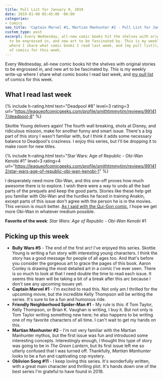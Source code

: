 ```yaml
---
title: Pull List for January 9, 2019
date: 2019-01-08 05:45:00 -06:00
categories:
- Comics
seo_title: 'Captain Marvel #1, Martian Manhunter #2 - Pull List for January 9, 2019'
custom_type: post
excerpt: Every Wednesday, all-new comic books hit the shelves with original stories
  to be engrossed in, and new art to be fascinated by. This is my weekly write-up
  where I share what comic books I read last week, and [my pull list](/topics/#pull-list)
  of comics for this week.
---
```


Every Wednesday, all-new comic books hit the shelves with original stories to be engrossed in, and new art to be fascinated by. This is my weekly write-up where I share what comic books I read last week, and [my pull list](/topics/#pull-list) of comics for this week.

## What I read last week

{% include h-rating.html text="Deadpool #8" level=3 rating=3 url="https://leagueofcomicgeeks.com/profile/smithtimmytim/reviews/991417/deadpool-8" %}

Skottie Young delivers again! The fourth wall breaking, shots at Disney, and ridiculous mission, make for another funny and smart issue. There's a big part of this story I wasn't familiar with, but I think it adds some necessary balance to Deadpool's craziness. I enjoy this series, but I'll be dropping it to make room for new titles.

{% include h-rating.html text="Star Wars: Age of Republic - Obi-Wan Kenobi #1" level=3 rating=4 url="https://leagueofcomicgeeks.com/profile/smithtimmytim/reviews/991412/star-wars-age-of-republic-obi-wan-kenobi-1" %}

I desperately need more Obi-Wan, and this one-off proves how much awesome there is to explore. I wish there were a way to undo all the bad parts of the prequels and keep the good parts. Stories like these help get you familiar with Obi-Wan and the hurdles he faced in training Anakin, except parts of this issue don't agree with the person he is in the movies. This version is _much_ better. [As I said with the Qui-Gon comic](/2018/12/pull-list-for-december-12-2018/), I hope we get more Obi-Wan in whatever medium possible.

**Favorite of the week**: _Star Wars: Age of Republic - Obi-Wan Kenobi_ #1

## Picking up this week

- **Bully Wars #5** - The end of the first arc! I've enjoyed this series. Skottie Young is writing a fun story with interesting young characters. I think the story has a good message for people of all ages too. And that's before you consider the gorgeous art to grace the pages of this book. Aaron Conley is drawing the most detailed art in a comic I've ever seen. There is so much to look at that I need double the time to read each issue. It seems this team will be taking a bit of a break after this arc because I don't see any upcoming issues yet.
- **Captain Marvel #1** - I'm excited to read this. Not only am I thrilled for the upcoming movie, but the incredible Kelly Thompson will be writing the series. It's sure to be a fun and humorous ride.
- **Friendly Neighborhood Spider-Man #1** - My rule is this: if Tom Taylor, Kelly Thompson, or Brian K. Vaughan is writing, I buy it. But not only is Tom Taylor writing something new here; he also happens to be writing one of my favorite characters of all time. I can't wait to get my hands on this.
- **Martian Manhunter #2** - I'm not very familiar with the Martian Manhunter mythos, but the first issue was fun and introduced some interesting concepts. Interestingly enough, I thought this type of story was going to be in _The Green Lantern_, but its first issue left me so utterly confused that I was turned off. Thankfully, _Martian Manhunter_ looks to be a fun and captivating cop mystery.
- **Oblivion Song #11** - I keep loving this series. It's wonderfully written, with a great main character and thrilling plot. It's hands down one of the best series I'm grateful to have found in 2018.
